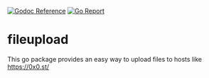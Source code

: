 [![Godoc Reference](https://img.shields.io/badge/godoc-reference-blue.svg)](https://godoc.org/github.com/SoMuchForSubtlety/fileupload)
[![Go Report](https://img.shields.io/badge/go%20report-A%2B-brightgreen.svg)](https://goreportcard.com/report/github.com/SoMuchForSubtlety/fileupload)

# fileupload
This go package provides an easy way to upload files to hosts like https://0x0.st/
